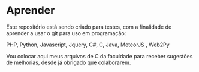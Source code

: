 Aprender
========

Este repositório está sendo criado para testes, 
com a finalidade de aprender a usar o git para uso em programação:

 PHP, Python, Javascript, Jquery, C#, C, Java, MeteorJS , Web2Py



Vou colocar aqui meus arquivos de C da faculdade para receber sugestões de melhorias, desde já obrigado que colaborarem.

